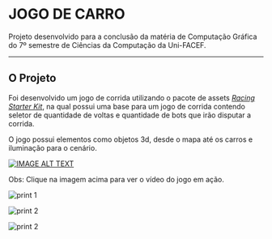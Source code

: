 # JOGO DE CARRO

Projeto desenvolvido para a conclusão da matéria de Computação Gráfica do 7º semestre de Ciências da Computação da Uni-FACEF.

---

## O Projeto

Foi desenvolvido um jogo de corrida utilizando o pacote de assets [_Racing Starter Kit_](https://assetstore.unity.com/packages/templates/systems/racing-starter-kit-169750), na qual possui uma base para um jogo de corrida contendo seletor de quantidade de voltas e quantidade de bots que irão disputar a corrida.

O jogo possui elementos como objetos 3d, desde o mapa até os carros e iluminação para o cenário.

[![IMAGE ALT TEXT](http://img.youtube.com/vi/7sbdmCCw-wQ/0.jpg)](http://www.youtube.com/watch?v=7sbdmCCw-wQ 'Jogo de Carro')

Obs: Clique na imagem acima para ver o vídeo do jogo em ação.

![print 1](https://uploaddeimagens.com.br/images/004/500/759/original/image_2023-06-09_124441370.png?1686325490)

![print 2](https://uploaddeimagens.com.br/images/004/500/760/full/image_2023-06-09_124625259.png?1686325587)

![print 2](https://uploaddeimagens.com.br/images/004/500/761/full/image_2023-06-09_124751439.png?1686325674)
